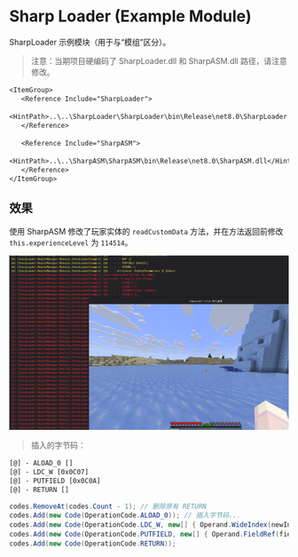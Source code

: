 # Sharp Loader (Example Module)

SharpLoader 示例模块（用于与“模组”区分）。

> 注意：当期项目硬编码了 SharpLoader.dll 和 SharpASM.dll 路径，请注意修改。

```csproj
<ItemGroup>
   <Reference Include="SharpLoader">
     <HintPath>..\..\SharpLoader\SharpLoader\bin\Release\net8.0\SharpLoader.dll</HintPath>
   </Reference>
        
   <Reference Include="SharpASM">
     <HintPath>..\..\SharpASM\SharpASM\bin\Release\net8.0\SharpASM.dll</HintPath>
   </Reference>
</ItemGroup>
```

## 效果

使用 SharpASM 修改了玩家实体的 `readCustomData` 方法，并在方法返回前修改 `this.experienceLevel` 为 `114514`。

![MINECRAFT](README.png)

> 插入的字节码：

```text
[@] - ALOAD_0 [] 
[@] - LDC_W [0x0C07] 
[@] - PUTFIELD [0x0C0A] 
[@] - RETURN [] 
```

```csharp
codes.RemoveAt(codes.Count - 1); // 删除原有 RETURN 
codes.Add(new Code(OperationCode.ALOAD_0)); // 插入字节码...
codes.Add(new Code(OperationCode.LDC_W, new[] { Operand.WideIndex(newIndex) }));
codes.Add(new Code(OperationCode.PUTFIELD, new[] { Operand.FieldRef(fieldRefIndex) }));
codes.Add(new Code(OperationCode.RETURN));
```

